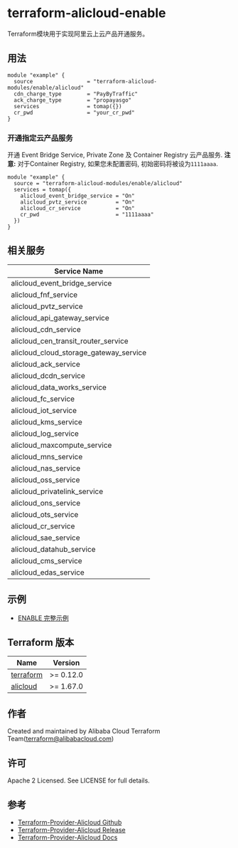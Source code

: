 terraform-alicloud-enable
======================

Terraform模块用于实现阿里云上云产品开通服务。


## 用法

```hcl
module "example" {
  source                 = "terraform-alicloud-modules/enable/alicloud"
  cdn_charge_type        = "PayByTraffic"
  ack_charge_type        = "propayasgo"
  services               = tomap({})
  cr_pwd                 = "your_cr_pwd"
}
```

### 开通指定云产品服务
开通 Event Bridge Service, Private Zone 及 Container Registry 云产品服务. **注意:** 对于Container Registry, 如果您未配置密码, 初始密码将被设为`1111aaaa`.
```hcl
module "example" {
  source = "terraform-alicloud-modules/enable/alicloud"
  services = tomap({
    alicloud_event_bridge_service = "On"
    alicloud_pvtz_service         = "On"
    alicloud_cr_service           = "On"
    cr_pwd                        = "1111aaaa"
  })
}
```

## 相关服务
| Service Name          |
|----------------------------------------|
| alicloud_event_bridge_service          |
| alicloud_fnf_service                   |
| alicloud_pvtz_service                  |
| alicloud_api_gateway_service           |
| alicloud_cdn_service                   |
| alicloud_cen_transit_router_service    |
| alicloud_cloud_storage_gateway_service |
| alicloud_ack_service                   |
| alicloud_dcdn_service                  |
| alicloud_data_works_service            |
| alicloud_fc_service                    | 
| alicloud_iot_service                   | 
| alicloud_kms_service                   |  
| alicloud_log_service                   | 
| alicloud_maxcompute_service            |  
| alicloud_mns_service                   |  
| alicloud_nas_service                   | 
| alicloud_oss_service                   | 
| alicloud_privatelink_service           |
| alicloud_ons_service                   |  
| alicloud_ots_service                   |  
| alicloud_cr_service                    | 
| alicloud_sae_service                   | 
| alicloud_datahub_service               |  
| alicloud_cms_service                   |
| alicloud_edas_service                  |

## 示例

* [ENABLE 完整示例](https://github.com/terraform-alicloud-modules/terraform-alicloud-enable/tree/master/examples/complete)


## Terraform 版本

| Name | Version |
|------|---------|
| <a name="requirement_terraform"></a> [terraform](#requirement\_terraform) | >= 0.12.0 |
| <a name="requirement_alicloud"></a> [alicloud](#requirement\_alicloud) | >= 1.67.0 |

作者
-------
Created and maintained by Alibaba Cloud Terraform Team(terraform@alibabacloud.com)

许可
----
Apache 2 Licensed. See LICENSE for full details.

参考
---------
* [Terraform-Provider-Alicloud Github](https://github.com/terraform-providers/terraform-provider-alicloud)
* [Terraform-Provider-Alicloud Release](https://releases.hashicorp.com/terraform-provider-alicloud/)
* [Terraform-Provider-Alicloud Docs](https://www.terraform.io/docs/providers/alicloud/index.html)
